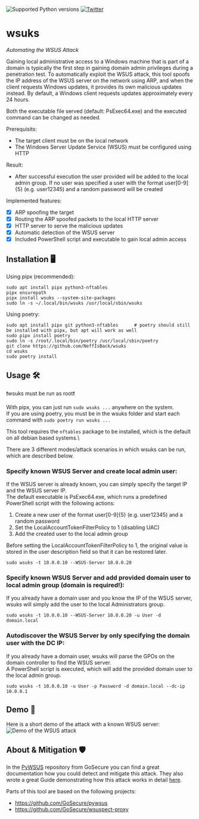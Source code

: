 ![Supported Python versions](https://img.shields.io/badge/python-3.9+-blue.svg) [![Twitter](https://img.shields.io/twitter/follow/al3x_n3ff?label=al3x_n3ff&style=social)](https://twitter.com/intent/follow?screen_name=al3x_n3ff)

# wsuks
_Automating the WSUS Attack_

Gaining local administrative access to a Windows machine that is part of a domain is typically the first step in gaining domain admin privileges during a penetration test. To automatically exploit the WSUS attack, this tool spoofs the IP address of the WSUS server on the network using ARP, and when the client requests Windows updates, it provides its own malicious updates instead.
By default, a Windows client requests updates approximately every 24 hours.

Both the executable file served (default: PsExec64.exe) and the executed command can be changed as needed.

Prerequisits:
- The target client must be on the local network
- The Windows Server Update Service (WSUS) must be configured using HTTP

Result:
- After successful execution the user provided will be added to the local admin group. If no user was specified a user with the format user[0-9]{5} (e.g. user12345) and a random password will be created

Implemented features:
 - [x] ARP spoofing the target
 - [x] Routing the ARP spoofed packets to the local HTTP server
 - [x] HTTP server to serve the malicious updates
 - [x] Automatic detection of the WSUS server
 - [x] Included PowerShell script and executable to gain local admin access

## Installation 🖥️
Using pipx (recommended):
```shell
sudo apt install pipx python3-nftables
pipx ensurepath
pipx install wsuks --system-site-packages
sudo ln -s ~/.local/bin/wsuks /usr/local/sbin/wsuks
```

Using poetry:
```shell
sudo apt install pipx git python3-nftables      # poetry should still be installed with pipx, but apt will work as well
sudo pipx install poetry
sudo ln -s /root/.local/bin/poetry /usr/local/sbin/poetry
git clone https://github.com/NeffIsBack/wsuks
cd wsuks
sudo poetry install
```

## Usage 🛠️
❗wsuks must be run as root❗

With pipx, you can just run `sudo wsuks ...` anywhere on the system.\
If you are using poetry, you must be in the wsuks folder and start each command with `sudo poetry run wsuks ...`

This tool requires the `nftables` package to be installed, which is the default on all debian based systems.\

There are 3 different modes/attack scenarios in which wsuks can be run, which are described below.
### Specify known WSUS Server and create local admin user:
If the WSUS server is already known, you can simply specify the target IP and the WSUS server IP.\
The default executable is PsExec64.exe, which runs a predefined PowerShell script with the following actions:
1. Create a new user of the format user[0-9]{5} (e.g. user12345) and a random password
2. Set the LocalAccountTokenFilterPolicy to 1 (disabling UAC)
3. Add the created user to the local admin group

Before setting the LocalAccountTokenFilterPolicy to 1, the original value is stored in the user description field so that it can be restored later.

```shell
sudo wsuks -t 10.0.0.10 --WSUS-Server 10.0.0.20
```

### Specify known WSUS Server and add provided domain user to local admin group (domain is required!):
If you already have a domain user and you know the IP of the WSUS server, wsuks will simply add the user to the local Administrators group.
```shell
sudo wsuks -t 10.0.0.10 --WSUS-Server 10.0.0.20 -u User -d domain.local
```

### Autodiscover the WSUS Server by only specifying the domain user with the DC IP:
If you already have a domain user, wsuks will parse the GPOs on the domain controller to find the WSUS server.\
A PowerShell script is executed, which will add the provided domain user to the local admin group.
```shell
sudo wsuks -t 10.0.0.10 -u User -p Password -d domain.local --dc-ip 10.0.0.1
```

## Demo 🎥
Here is a short demo of the attack with a known WSUS server:
![Demo of the WSUS attack](media/wsuks-demo.gif)


## About & Mitigation 🛡️
In the [PyWSUS](https://github.com/GoSecure/pywsus) repository from GoSecure you can find a great documentation how you could detect and mitigate this attack.
They also wrote a great Guide demonstrating how this attack works in detail [here](https://www.gosecure.net/blog/2020/09/03/wsus-attacks-part-1-introducing-pywsus/).

Parts of this tool are based on the following projects:
- https://github.com/GoSecure/pywsus
- https://github.com/GoSecure/wsuspect-proxy

